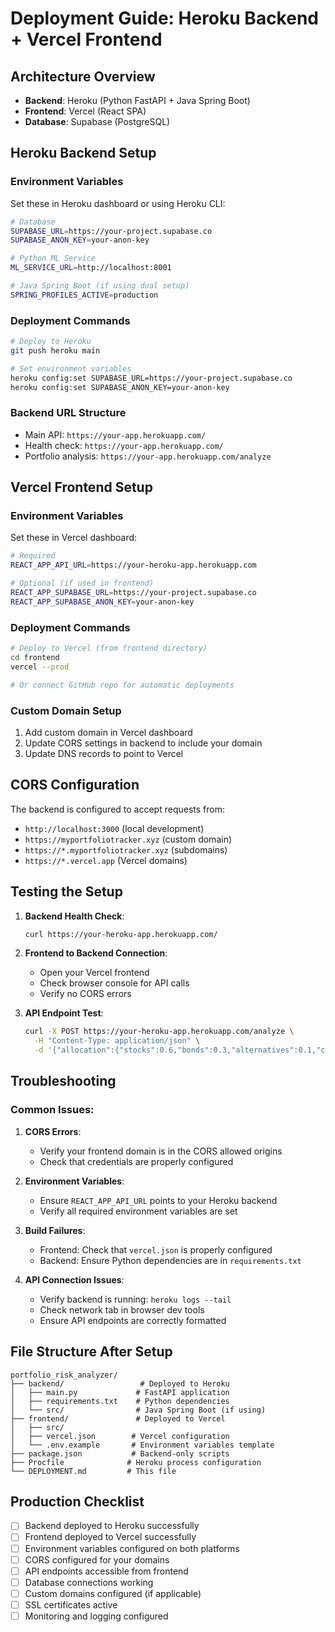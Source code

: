 # Deployment Guide: Heroku Backend + Vercel Frontend

## Architecture Overview

- **Backend**: Heroku (Python FastAPI + Java Spring Boot)
- **Frontend**: Vercel (React SPA)
- **Database**: Supabase (PostgreSQL)

## Heroku Backend Setup

### Environment Variables
Set these in Heroku dashboard or using Heroku CLI:

```bash
# Database
SUPABASE_URL=https://your-project.supabase.co
SUPABASE_ANON_KEY=your-anon-key

# Python ML Service
ML_SERVICE_URL=http://localhost:8001

# Java Spring Boot (if using dual setup)
SPRING_PROFILES_ACTIVE=production
```

### Deployment Commands
```bash
# Deploy to Heroku
git push heroku main

# Set environment variables
heroku config:set SUPABASE_URL=https://your-project.supabase.co
heroku config:set SUPABASE_ANON_KEY=your-anon-key
```

### Backend URL Structure
- Main API: `https://your-app.herokuapp.com/`
- Health check: `https://your-app.herokuapp.com/`
- Portfolio analysis: `https://your-app.herokuapp.com/analyze`

## Vercel Frontend Setup

### Environment Variables
Set these in Vercel dashboard:

```bash
# Required
REACT_APP_API_URL=https://your-heroku-app.herokuapp.com

# Optional (if used in frontend)
REACT_APP_SUPABASE_URL=https://your-project.supabase.co
REACT_APP_SUPABASE_ANON_KEY=your-anon-key
```

### Deployment Commands
```bash
# Deploy to Vercel (from frontend directory)
cd frontend
vercel --prod

# Or connect GitHub repo for automatic deployments
```

### Custom Domain Setup
1. Add custom domain in Vercel dashboard
2. Update CORS settings in backend to include your domain
3. Update DNS records to point to Vercel

## CORS Configuration

The backend is configured to accept requests from:
- `http://localhost:3000` (local development)
- `https://myportfoliotracker.xyz` (custom domain)
- `https://*.myportfoliotracker.xyz` (subdomains)
- `https://*.vercel.app` (Vercel domains)

## Testing the Setup

1. **Backend Health Check**:
   ```bash
   curl https://your-heroku-app.herokuapp.com/
   ```

2. **Frontend to Backend Connection**:
   - Open your Vercel frontend
   - Check browser console for API calls
   - Verify no CORS errors

3. **API Endpoint Test**:
   ```bash
   curl -X POST https://your-heroku-app.herokuapp.com/analyze \
     -H "Content-Type: application/json" \
     -d '{"allocation":{"stocks":0.6,"bonds":0.3,"alternatives":0.1,"cash":0},"risk_tolerance":"medium"}'
   ```

## Troubleshooting

### Common Issues:

1. **CORS Errors**: 
   - Verify your frontend domain is in the CORS allowed origins
   - Check that credentials are properly configured

2. **Environment Variables**:
   - Ensure `REACT_APP_API_URL` points to your Heroku backend
   - Verify all required environment variables are set

3. **Build Failures**:
   - Frontend: Check that `vercel.json` is properly configured
   - Backend: Ensure Python dependencies are in `requirements.txt`

4. **API Connection Issues**:
   - Verify backend is running: `heroku logs --tail`
   - Check network tab in browser dev tools
   - Ensure API endpoints are correctly formatted

## File Structure After Setup

```
portfolio_risk_analyzer/
├── backend/                 # Deployed to Heroku
│   ├── main.py             # FastAPI application
│   ├── requirements.txt    # Python dependencies
│   └── src/                # Java Spring Boot (if using)
├── frontend/               # Deployed to Vercel
│   ├── src/
│   ├── vercel.json        # Vercel configuration
│   └── .env.example       # Environment variables template
├── package.json           # Backend-only scripts
├── Procfile              # Heroku process configuration
└── DEPLOYMENT.md         # This file
```

## Production Checklist

- [ ] Backend deployed to Heroku successfully
- [ ] Frontend deployed to Vercel successfully
- [ ] Environment variables configured on both platforms
- [ ] CORS configured for your domains
- [ ] API endpoints accessible from frontend
- [ ] Database connections working
- [ ] Custom domains configured (if applicable)
- [ ] SSL certificates active
- [ ] Monitoring and logging configured